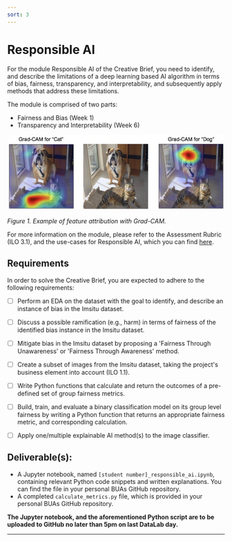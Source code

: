 ```yaml
---
sort: 3
---
```


# __Responsible AI__

For the module Responsible AI of the Creative Brief, you need to identify, and describe the limitations of a deep learning based AI algorithm in terms of bias, fairness, transparency, and interpretability, and subsequently apply methods that address these limitations.

The module is comprised of two parts:

- Fairness and Bias (Week 1)
- Transparency and Interpretability (Week 6)

<img src="./images/grad_cam.jpg" alt="SQL meme" width="600"/>

*Figure 1. Example of feature attribution with Grad-CAM.*

For more information on the module, please refer to the Assessment Rubric (ILO 3.1), and the use-cases for Responsible AI, which you can find [here](https://adsai.buas.nl/Study%20Content/Responsible%20and%20Explainable%20AI/UseCases.html). 

## __Requirements__

In order to solve the Creative Brief, you are expected to adhere to the following requirements:

- [ ] Perform an EDA on the dataset with the goal to identify, and describe an instance of bias in the Imsitu dataset. 

- [ ] Discuss a possible ramification (e.g., harm) in terms of fairness of the identified bias instance in the Imsitu dataset.

- [ ] Mitigate bias in the Imsitu dataset by proposing a 'Fairness Through Unawareness' or 'Fairness Through Awareness' method.

- [ ] Create a subset of images from the Imsitu dataset, taking the project's business element into account (ILO 1.1).

- [ ]  Write Python functions that calculate and return the outcomes of a pre-defined set of group fairness metrics. 

- [ ] Build, train, and evaluate a binary classification model on its group level fairness by writing a Python function that returns an appropriate fairness metric, and corresponding calculation.

- [ ] Apply one/multiple explainable AI method(s) to the image classifier. 


## __Deliverable(s):__

- A Jupyter notebook, named ```[student number]_responsible_ai.ipynb```, containing relevant Python code snippets and written explanations. You can find the file in your personal BUAs GitHub repository. 
- A completed ```calculate_metrics.py``` file, which is provided in your personal BUAs GitHub repository. 

__The Jupyter notebook, and the aforementioned Python script are to be uploaded to GitHub no later than 5pm on last DataLab day.__

***